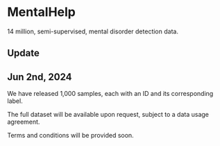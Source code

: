 # MentalHelp
14 million, semi-supervised, mental disorder detection data.

## Update
## Jun 2nd, 2024

We have released 1,000 samples, each with an ID and its corresponding label.

The full dataset will be available upon request, subject to a data usage agreement.

Terms and conditions will be provided soon.
